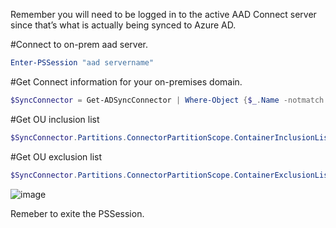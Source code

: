 Remember you will need to be logged in to the active AAD Connect server since that’s what is actually being synced to Azure AD.

#Connect to on-prem aad server.
```powershell
Enter-PSSession "aad servername"
 ```
#Get Connect information for your on-premises domain.
```powershell
$SyncConnector = Get-ADSyncConnector | Where-Object {$_.Name -notmatch ' - aad'}
 ```
#Get OU inclusion list
```powershell
$SyncConnector.Partitions.ConnectorPartitionScope.ContainerInclusionList
 ```
#Get OU exclusion list
```powershell
$SyncConnector.Partitions.ConnectorPartitionScope.ContainerExclusionList
```
![image](https://github.com/msandoval55/pub.repo/assets/116230991/f448ee1c-eede-4520-94a7-445573e556d1)

Remeber to exite the PSSession.
